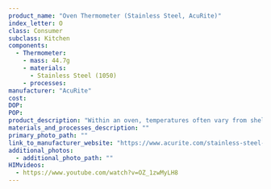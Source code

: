 ```yaml
---
product_name: "Oven Thermometer (Stainless Steel, AcuRite)"
index_letter: O
class: Consumer
subclass: Kitchen
components:
  - Thermometer:
    - mass: 44.7g
    - materials:
      - Stainless Steel (1050)
    - processes:
manufacturer: "AcuRite"
cost: 
DOP: 
POP: 
product_description: "Within an oven, temperatures often vary from shelf to shelf. Place the AcuRite Stainless Steel Oven Thermometer near food while it's cooking to monitor the temperature and ensure perfect results. The durable, easy-clean stainless steel construction and protective glass lens make it perfect for use in conventional or convection ovens. Measures from 150ºF to 600ºF, and indicators highlight the optimal temperature ranges for warming, baking / roasting, and broiling. Includes an integrated hanger for mounting, or stands upright on base. One-year limited warranty. It's more than accurate, it's AcuRite."
materials_and_processes_description: ""
primary_photo_path: ""
link_to_manufacturer_website: "https://www.acurite.com/stainless-steel-oven-thermometer-00620.html"
additional_photos:
  - additional_photo_path: ""
HIMvideos:
  - https://www.youtube.com/watch?v=OZ_1zwMyLH8
---
```

